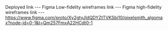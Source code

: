 Deployed link ---
Figma Low-fidelity wireframes link ---
Figma high-fidelity wireframes link --- https://www.figma.com/proto/Xy2gtyJldQDYZtTVKSbi10/pixelsmith_algomax?node-id=0-1&t=Qm257FmxA22HCdt0-1


